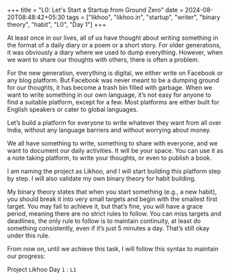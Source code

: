 +++
title = "L0: Let's Start a Startup from Ground Zero"
date = 2024-08-20T08:48:42+05:30
tags = ["likhoo", "likhoo.in", "startup", "writer", "binary theory", "habit", "L0", "Day 1"]
+++

At least once in our lives, all of us have thought about writing something in the format of a daily diary or a poem or a short story. For older generations, it was obviously a diary where we used to dump everything. However, when we want to share our thoughts with others, there is often a problem.

For the new generation, everything is digital, we either write on Facebook or any blog platform. But Facebook was never meant to be a dumping ground for our thoughts, it has become a trash bin filled with garbage. When we want to write something in our own language, it’s not easy for anyone to find a suitable platform, except for a few. Most platforms are either built for English speakers or cater to global languages.

Let’s build a platform for everyone to write whatever they want from all over India, without any language barriers and without worrying about money.

We all have something to write, something to share with everyone, and we want to document our daily activities. It will be your space. You can use it as a note taking platform, to write your thoughts, or even to publish a book.

I am naming the project as Likhoo, and I will start building this platform step by step. I will also validate my own binary theory for habit building.

My binary theory states that when you start something (e.g., a new habit), you should break it into very small targets and begin with the smallest first target. You may fail to achieve it, but that’s fine, you will have a grace period, meaning there are no strict rules to follow. You can miss targets and deadlines, the only rule to follow is to maintain continuity, at least do something consistently, even if it’s just 5 minutes a day. That’s still okay under this rule.

From now on, until we achieve this task, I will follow this syntax to maintain our progress: 

Project `L`ikhoo Day `1` : `L1`
